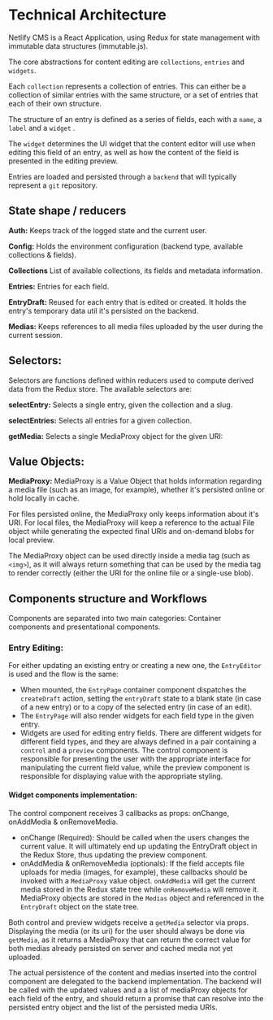 # Technical Architecture

Netlify CMS is a React Application, using Redux for state management with immutable data structures (immutable.js).

The core abstractions for content editing are `collections`, `entries` and `widgets`.

Each `collection` represents a collection of entries. This can either be a collection of similar entries with the same structure, or a set of entries that each of their own structure.

The structure of an entry is defined as a series of fields, each with a `name`, a `label` and a `widget` .

The `widget` determines the UI widget that the content editor will use when editing this field of an entry, as well as how the content of the field is presented in the editing preview.

Entries are loaded and persisted through a `backend` that will typically represent a `git` repository. 

## State shape / reducers
**Auth:** Keeps track of the logged state and the current user.

**Config:** Holds the environment configuration (backend type, available collections & fields).

**Collections** List of available collections, its fields and metadata information.

**Entries:** Entries for each field.

**EntryDraft:** Reused for each entry that is edited or created. It holds the entry's temporary data util it's persisted on the backend.

**Medias:** Keeps references to all media files uploaded by the user during the current session.

## Selectors:
Selectors are functions defined within reducers used to compute derived data from the Redux store. The available selectors are:

**selectEntry:** Selects a single entry, given the collection and a slug.

**selectEntries:** Selects all entries for a given collection.

**getMedia:** Selects a single MediaProxy object for the given URI:

## Value Objects:
**MediaProxy:** MediaProxy is a Value Object that holds information regarding a media file (such as an image, for example), whether it's persisted online or hold locally in cache.

For files persisted online, the MediaProxy only keeps information about it's URI. For local files, the MediaProxy will keep a reference to the actual File object while generating the expected final URIs and on-demand blobs for local preview.

The MediaProxy object can be used directly inside a media tag (such as `<img>`), as it will always return something that can be used by the media tag to render correctly (either the URI for the online file or a single-use blob).

## Components structure and Workflows
Components are separated into two main categories: Container components and presentational components.


### Entry Editing:
For either updating an existing entry or creating a new one, the `EntryEditor` is used and the flow is the same:
- When mounted, the `EntryPage` container component dispatches the `createDraft` action, setting the `entryDraft` state to a blank state (in case of a new entry) or to a copy of the selected entry (in case of an edit).
- The `EntryPage` will also render widgets for each field type in the given entry.
- Widgets are used for editing entry fields. There are different widgets for different field types, and they are always defined in a pair containing a `control` and a `preview` components. The control component is responsible for presenting the user with the appropriate interface for manipulating the current field value, while the preview component is responsible for displaying value with the appropriate styling.

#### Widget components implementation:
The control component receives 3 callbacks as props: onChange, onAddMedia & onRemoveMedia.
  - onChange (Required): Should be called when the users changes the current value. It will ultimately end up updating the EntryDraft object in the Redux Store, thus updating the preview component.
  - onAddMedia & onRemoveMedia (optionals): If the field accepts file uploads for media (images, for example), these callbacks should be invoked with a `MediaProxy` value object. `onAddMedia` will get the current media stored in the Redux state tree while `onRemoveMedia` will remove it. MediaProxy objects are stored in the `Medias` object and referenced in the `EntryDraft` object on the state tree.

Both control and preview widgets receive a `getMedia` selector via props. Displaying the media (or its uri) for the user should always be done via `getMedia`, as it returns a MediaProxy that can return the correct value for both medias already persisted on server and cached media not yet uploaded.

The actual persistence of the content and medias inserted into the control component are delegated to the backend implementation. The backend will be called with the updated values and a a list of mediaProxy objects for each field of the entry, and should return a promise that can resolve into the persisted entry object and the list of the persisted media URIs.
